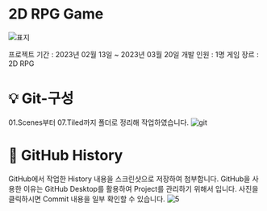 # 2D RPG Game
![표지](https://user-images.githubusercontent.com/108743218/227860567-3d845558-e238-4951-8d3a-c257ffd33627.png)

프로젝트 기간 : 2023년 02월 13일 ~ 2023년 03월 20일
개발 인원 : 1명
게임 장르 : 2D RPG

# 💡 Git-구성
01.Scenes부터 07.Tiled까지 폴더로 정리해 작업하였습니다.
![git](https://user-images.githubusercontent.com/108743218/227861059-124de259-95dc-4a11-b703-f6741acbe993.png)

# 📘 GitHub History
GitHub에서 작업한 History 내용을 스크린샷으로 저장하여 첨부합니다.
GitHub을 사용한 이유는 GitHub Desktop를 활용하여 Project를 관리하기 위해서 입니다.
사진을 클릭하시면 Commit 내용을 일부 확인할 수 있습니다.
![5](https://user-images.githubusercontent.com/108743218/227861306-2812385a-c51a-4ec2-a41d-16826987de10.png)
